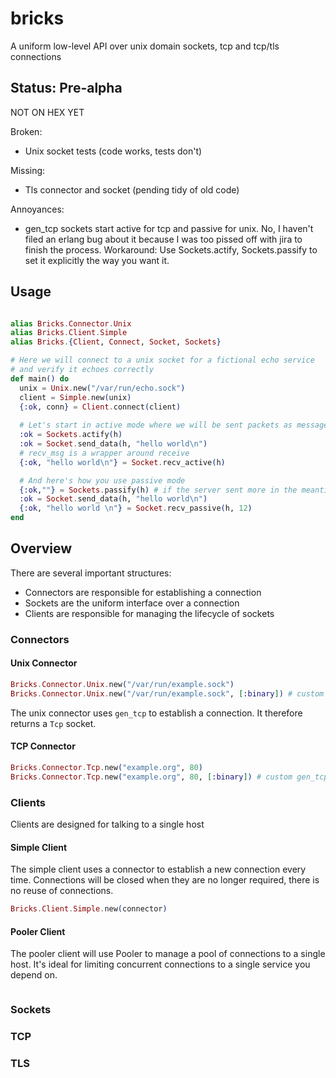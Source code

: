 # bricks

A uniform low-level API over unix domain sockets, tcp and tcp/tls connections

## Status: Pre-alpha

NOT ON HEX YET

Broken:
- Unix socket tests (code works, tests don't)

Missing:
- Tls connector and socket (pending tidy of old code)

Annoyances:

- gen_tcp sockets start active for tcp and passive for unix.
  No, I haven't filed an erlang bug about it because I was too pissed off with jira to finish the process.
  Workaround: Use Sockets.actify, Sockets.passify to set it explicitly the way you want it.

## Usage

```elixir

alias Bricks.Connector.Unix
alias Bricks.Client.Simple
alias Bricks.{Client, Connect, Socket, Sockets}

# Here we will connect to a unix socket for a fictional echo service
# and verify it echoes correctly
def main() do
  unix = Unix.new("/var/run/echo.sock")
  client = Simple.new(unix)
  {:ok, conn} = Client.connect(client)
  
  # Let's start in active mode where we will be sent packets as messages
  :ok = Sockets.actify(h)
  :ok = Socket.send_data(h, "hello world\n")
  # recv_msg is a wrapper around receive
  {:ok, "hello world\n"} = Socket.recv_active(h)

  # And here's how you use passive mode
  {:ok,""} = Sockets.passify(h) # if the server sent more in the meantime, won't be ""
  :ok = Socket.send_data(h, "hello world\n")
  {:ok, "hello world \n"} = Socket.recv_passive(h, 12)
end

```


## Overview

There are several important structures:

- Connectors are responsible for establishing a connection
- Sockets are the uniform interface over a connection
- Clients are responsible for managing the lifecycle of sockets

### Connectors

#### Unix Connector

```elixir
Bricks.Connector.Unix.new("/var/run/example.sock")
Bricks.Connector.Unix.new("/var/run/example.sock", [:binary]) # custom gen_tcp opts
```

The unix connector uses `gen_tcp` to establish a connection. It therefore returns a `Tcp` socket.

#### TCP Connector

```elixir
Bricks.Connector.Tcp.new("example.org", 80)
Bricks.Connector.Tcp.new("example.org", 80, [:binary]) # custom gen_tcp opts
```

<!-- #### TLS Connector -->

<!-- ```elixir -->
<!-- ``` -->

### Clients

Clients are designed for talking to a single host

#### Simple Client

The simple client uses a connector to establish a new connection every time.
Connections will be closed when they are no longer required, there is no reuse of connections.

```elixir
Bricks.Client.Simple.new(connector)
```

#### Pooler Client

The pooler client will use Pooler to manage a pool of connections to a
single host. It's ideal for limiting concurrent connections to a
single service you depend on.

```elixir

```

### Sockets

### TCP


### TLS



